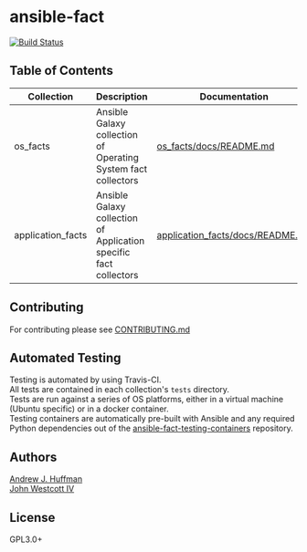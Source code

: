 # ansible-fact
[![Build Status](https://travis-ci.com/ahuffman/ansible-fact.svg?branch=dev)](https://travis-ci.com/ahuffman/ansible-fact)

## Table of Contents
|Collection|Description|Documentation|
|---|---|---|
|os_facts| Ansible Galaxy collection of Operating System fact collectors|[os_facts/docs/README.md](os_facts/docs/README.md)|
|application_facts| Ansible Galaxy collection of Application specific fact collectors | [application_facts/docs/README.md](application_facts/docs/README.md)|

## Contributing
For contributing please see [CONTRIBUTING.md](./CONTRIBUTING.md)

## Automated Testing
Testing is automated by using Travis-CI.  
All tests are contained in each collection's `tests` directory.  
Tests are run against a series of OS platforms, either in a virtual machine (Ubuntu specific) or in a docker container.  
Testing containers are automatically pre-built with Ansible and any required Python dependencies out of the [ansible-fact-testing-containers](https://github.com/ahuffman/ansible-fact-testing-containers) repository.

## Authors
[Andrew J. Huffman](https://github.com/ahuffman)  
[John Westcott IV](https://github.com/john-westcott-iv)

## License
GPL3.0+
